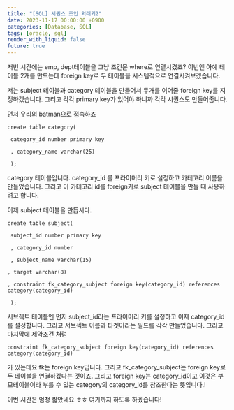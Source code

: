 ```yaml
---
title: "[SQL] 시퀀스 조인 외래키2"
date: 2023-11-17 00:00:00 +0900
categories: [Database, SQL]
tags: [oracle, sql]
render_with_liquid: false
future: true
---
```

저번 시간에는 emp, dept테이블을 그냥 조건문 where로 연결시켰죠? 이번엔 아예 테이블 2개를 만드는데 foreign key로 두 테이블을 시스템적으로 연결시켜보겠습니다.

저는 subject 테이블과 category 테이블을 만들어서 두개를 이어줄 foreign key를 지정하겠습니다. 그리고 각각 primary key가 있어야 하니까 각각 시퀀스도 만들어줍니다.

먼저 우리의 batman으로 접속하죠

```
create table category(

 category_id number primary key

 , category_name varchar(25)

 );
```

category 테이블입니다. category\_id 를 프라이머리 키로 설정하고 카테고리 이름을 만들었습니다. 그리고 이 카테고리 id를 foreign키로 subject 테이블을 만들 때 사용하려고 합니다.

이제 subject 테이블을 만듭시다.

```
create table subject(

 subject_id number primary key

 , category_id number

 , subject_name varchar(15)

, target varchar(8)

, constraint fk_category_subject foreign key(category_id) references category(category_id)

 );
```

서브젝트 테이블엔 먼저 subject\_id라는 프라이머리 키를 설정하고 이제 category\_id 를 설정합니다. 그리고 서브젝트 이름과 타겟이라는 필드를 각각 만들었습니다. 그리고 마지막에 제약조건 처럼

```
constraint fk_category_subject foreign key(category_id) references category(category_id)
```

가 있는데요 fk는 foreign key입니다. 그리고 fk\_category\_subject는 foreign key로 두 테이블을 연결하겠다는 것이죠. 그리고 foreign key는 category\_id이고 이것은 부모테이블이라 부를 수 있는 category의 category\_id를 참조한다는 뜻입니다.!

이번 시간은 엄청 짧았네요 ㅎㅎ 여기까지 하도록 하겠습니다!